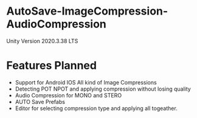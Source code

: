 # AutoSave-ImageCompression-AudioCompression

Unity Version 2020.3.38 LTS

# Features Planned
- Support for Android IOS All kind of Image Compressions
- Detecting POT NPOT and applying compression without losing quality
- Audio Compression for MONO and STERO
- AUTO Save Prefabs
- Editor for selecting compression type and applying all togeather.
